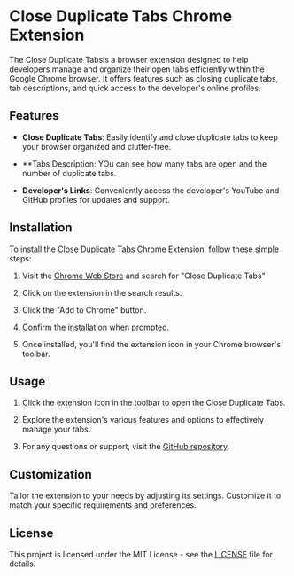 # Close Duplicate Tabs Chrome Extension

The Close Duplicate Tabsis a browser extension designed to help developers manage and organize their open tabs efficiently within the Google Chrome browser. It offers features such as closing duplicate tabs, tab descriptions, and quick access to the developer's online profiles.

## Features

- **Close Duplicate Tabs**: Easily identify and close duplicate tabs to keep your browser organized and clutter-free.

- **Tabs Description: YOu can see how many tabs are open and the number of duplicate tabs.

- **Developer's Links**: Conveniently access the developer's YouTube and GitHub profiles for updates and support.

## Installation

To install the Close Duplicate Tabs Chrome Extension, follow these simple steps:

1. Visit the [Chrome Web Store](https://chrome.google.com/webstore/category/extensions) and search for "Close Duplicate Tabs"

2. Click on the extension in the search results.

3. Click the "Add to Chrome" button.

4. Confirm the installation when prompted.

5. Once installed, you'll find the extension icon in your Chrome browser's toolbar.

## Usage

1. Click the extension icon in the toolbar to open the Close Duplicate Tabs.

2. Explore the extension's various features and options to effectively manage your tabs.

3. For any questions or support, visit the [GitHub repository]([https://github.com/your-github-link](https://github.com/sandeepnandula)).

## Customization

Tailor the extension to your needs by adjusting its settings. Customize it to match your specific requirements and preferences.


## License

This project is licensed under the MIT License - see the [LICENSE](LICENSE) file for details.

